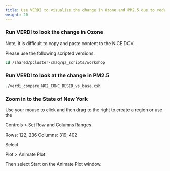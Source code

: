 ```yaml
---
title: Use VERDI to visualize the change in Ozone and PM2.5 due to reducing emissions from PT_EGU sources in New York 
weight: 20
--- 
```


### Run VERDI to look the change in Ozone

Note, it is difficult to copy and paste content to the NICE DCV.

Please use the following scripted versions.

```csh
cd /shared/pcluster-cmaq/qa_scripts/workshop
```

### Run VERDI to look at the change in PM2.5

```csh
./verdi_compare_NO2_CONC_DESID_vs_base.csh
```

### Zoom in to the State of New York

Use your mouse to click and then drag to the right to create a region or use the 

Controls > Set Row and Columns Ranges

Rows: 122, 236
Columns: 319, 402

Select 

Plot > Animate Plot

Then select Start on the Animate Plot window.
